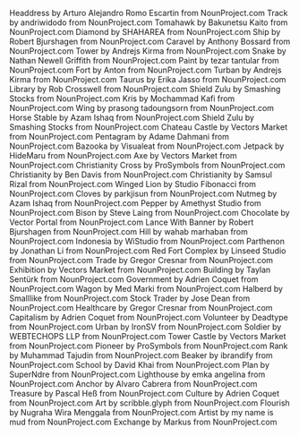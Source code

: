 Headdress by Arturo Alejandro Romo Escartin from NounProject.com
Track by andriwidodo from NounProject.com
Tomahawk by Bakunetsu Kaito from NounProject.com
Diamond by SHAHAREA from NounProject.com
Ship by Robert Bjurshagen from NounProject.com
Caravel by Anthony Bossard from NounProject.com
Tower by Andrejs Kirma from NounProject.com
Snake by Nathan Newell Griffith from NounProject.com
Paint by tezar tantular from NounProject.com
Fort by Anton from NounProject.com
Turban by Andrejs Kirma from NounProject.com
Taurus by Erika Jasso from NounProject.com
Library by Rob Crosswell from NounProject.com
Shield Zulu by Smashing Stocks from NounProject.com
Kris by Mochammad Kafi from NounProject.com
Wing by prasong tadoungsorn from NounProject.com
Horse Stable by Azam Ishaq from NounProject.com
Shield Zulu by Smashing Stocks from NounProject.com
Chateau Castle by Vectors Market from NounProject.com
Pentagram by Adame Dahmani from NounProject.com
Bazooka by Visualeat from NounProject.com
Jetpack by HideMaru from NounProject.com
Axe by Vectors Market from NounProject.com
Christianity Cross by ProSymbols from NounProject.com
Christianity by Ben Davis from NounProject.com
Christianity by Samsul Rizal from NounProject.com
Winged Lion by Studio Fibonacci from NounProject.com
Cloves by parkjisun from NounProject.com
Nutmeg by Azam Ishaq from NounProject.com
Pepper by Amethyst Studio from NounProject.com
Bison by Steve Laing from NounProject.com
Chocolate by Vector Portal from NounProject.com
Lance With Banner by Robert Bjurshagen from NounProject.com
Hill by wahab marhaban from NounProject.com
Indonesia by WiStudio from NounProject.com
Parthenon by Jonathan Li from NounProject.com
Red Fort Complex by Linseed Studio from NounProject.com
Trade by Gregor Cresnar from NounProject.com
Exhibition by Vectors Market from NounProject.com
Building by Taylan Sentürk from NounProject.com
Government by Adrien Coquet from NounProject.com
Wagon by Med Marki from NounProject.com
Halberd by Smalllike from NounProject.com
Stock Trader by Jose Dean from NounProject.com
Healthcare by Gregor Cresnar from NounProject.com
Capitalism by Adrien Coquet from NounProject.com
Volunteer by Deadtype from NounProject.com
Urban by IronSV from NounProject.com
Soldier by WEBTECHOPS LLP from NounProject.com
Tower Castle by Vectors Market from NounProject.com
Pioneer by ProSymbols from NounProject.com
Rank by Muhammad Tajudin from NounProject.com
Beaker by ibrandify from NounProject.com
School by David Khai from NounProject.com
Plan by SuperNdre from NounProject.com
Lighthouse by emka angelina from NounProject.com
Anchor by Alvaro Cabrera from NounProject.com
Treasure by Pascal Heß from NounProject.com
Culture by Adrien Coquet from NounProject.com
Art by scribble.glyph from NounProject.com
Flourish by Nugraha Wira Menggala from NounProject.com
Artist by my name is mud from NounProject.com
Exchange by Markus from NounProject.com